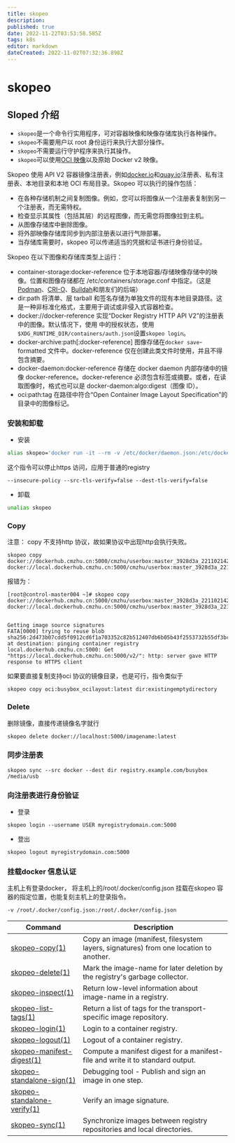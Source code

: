 ```yaml
---
title: skopeo
description: 
published: true
date: 2022-11-22T03:53:58.585Z
tags: k8s
editor: markdown
dateCreated: 2022-11-02T07:32:36.898Z
---
```


# skopeo

## Sloped 介绍

- `skopeo`是一个命令行实用程序，可对容器映像和映像存储库执行各种操作。
- `skopeo`不需要用户以 root 身份运行来执行大部分操作。
- `skopeo`不需要运行守护程序来执行其操作。
- `skopeo`可以使用[OCI 映像](https://github.com/opencontainers/image-spec)以及原始 Docker v2 映像。

Skopeo 使用 API V2 容器镜像注册表，例如[docker.io](https://docker.io/)和[quay.io](https://quay.io/)注册表、私有注册表、本地目录和本地 OCI 布局目录。Skopeo 可以执行的操作包括：

- 在各种存储机制之间复制图像。例如，您可以将图像从一个注册表复制到另一个注册表，而无需特权。
- 检查显示其属性（包括其层）的远程图像，而无需您将图像拉到主机。
- 从图像存储库中删除图像。
- 将外部映像存储库同步到内部注册表以进行气隙部署。
- 当存储库需要时，skopeo 可以传递适当的凭据和证书进行身份验证。

Skopeo 在以下图像和存储库类型上运行：

- container-storage:docker-reference 位于本地容器/存储映像存储中的映像。位置和图像存储都在 /etc/containers/storage.conf 中指定。（这是[Podman](https://podman.io/)、[CRI-O](https://cri-o.io/)、[Buildah](https://buildah.io/)和朋友们的后端）
- dir:path 将清单、层 tarball 和签名存储为单独文件的现有本地目录路径。这是一种非标准化格式，主要用于调试或非侵入式容器检查。
- docker://docker-reference 实现“Docker Registry HTTP API V2”的注册表中的图像。默认情况下，使用 中的授权状态，使用`$XDG_RUNTIME_DIR/containers/auth.json`设置`skopeo login`。
- docker-archive:path[:docker-reference] 图像存储在`docker save`-formatted 文件中。docker-reference 仅在创建此类文件时使用，并且不得包含摘要。
- docker-daemon:docker-reference 存储在 docker daemon 内部存储中的镜像 docker-reference。docker-reference 必须包含标签或摘要。或者，在读取图像时，格式也可以是 docker-daemon:algo:digest（图像 ID）。
- oci:path:tag 在路径中符合“Open Container Image Layout Specification”的目录中的图像标记。

### 安装和卸载

- 安装

```bash
alias skopeo='docker run -it --rm -v /etc/docker/daemon.json:/etc/docker/daemon.json -v /root/.docker/config.json:/root/.docker/config.json -v /etc/hosts:/etc/hosts --privileged=true dockerhub.cmzhu.cn:5000/aipaas-devops/3rdparty/quay.io/skopeo/stable:v1.9.2  --insecure-policy --src-tls-verify=false --dest-tls-verify=false '
```

这个指令可以停止https 访问，应用于普通的registry
```
--insecure-policy --src-tls-verify=false --dest-tls-verify=false
```
- 卸载

```bash
unalias skopeo
```

### Copy

注意： copy 不支持http 协议，故如果协议中出现http会执行失败。

```shell
skopeo copy docker://dockerhub.cmzhu.cn:5000/cmzhu/userbox:master_3928d3a_221102142419 docker://local.dockerhub.cmzhu.cn:5000/cmzhu/userbox:master_3928d3a_221102142419
```

报错为：

```shell
[root@control-master004 ~]# skopeo copy docker://dockerhub.cmzhu.cn:5000/cmzhu/userbox:master_3928d3a_221102142419 docker://local.dockerhub.cmzhu.cn:5000/cmzhu/userbox:master_3928d3a_221102142419


Getting image source signatures
FATA[0000] trying to reuse blob sha256:2d473b07cdd5f0912cd6f1a703352c82b512407db6b05b43f2553732b55df3bc at destination: pinging container registry local.dockerhub.cmzhu.cn:5000: Get "https://local.dockerhub.cmzhu.cn:5000/v2/": http: server gave HTTP response to HTTPS client
```

如果要直接复制支持oci 协议的镜像目录，也是可行，指令类似于

```shell
skopeo copy oci:busybox_ocilayout:latest dir:existingemptydirectory
```



### Delete

删除镜像，直接传递镜像名字就行

```shell
skopeo delete docker://localhost:5000/imagename:latest
```

### 同步注册表

```shell
skopeo sync --src docker --dest dir registry.example.com/busybox /media/usb
```

### 向注册表进行身份验证

- 登录

```shell
skopeo login --username USER myregistrydomain.com:5000
```

- 登出

```bash
skopeo logout myregistrydomain.com:5000
```

### 挂载docker 信息认证

主机上有登录docker， 将主机上的/root/.docker/config.json 挂载在skopeo 容器的指定位置，也能复刻主机上的登录指令。

```bash
-v /root/.docker/config.json:/root/.docker/config.json
```
| Command                                                      | Description                                                  |
| ------------------------------------------------------------ | ------------------------------------------------------------ |
| [skopeo-copy(1)](https://github.com/containers/skopeo/blob/main/docs/skopeo-copy.1.md) | Copy an image (manifest, filesystem layers, signatures) from one location to another. |
| [skopeo-delete(1)](https://github.com/containers/skopeo/blob/main/docs/skopeo-delete.1.md) | Mark the image-name for later deletion by the registry's garbage collector. |
| [skopeo-inspect(1)](https://github.com/containers/skopeo/blob/main/docs/skopeo-inspect.1.md) | Return low-level information about image-name in a registry. |
| [skopeo-list-tags(1)](https://github.com/containers/skopeo/blob/main/docs/skopeo-list-tags.1.md) | Return a list of tags for the transport-specific image repository. |
| [skopeo-login(1)](https://github.com/containers/skopeo/blob/main/docs/skopeo-login.1.md) | Login to a container registry.                               |
| [skopeo-logout(1)](https://github.com/containers/skopeo/blob/main/docs/skopeo-logout.1.md) | Logout of a container registry.                              |
| [skopeo-manifest-digest(1)](https://github.com/containers/skopeo/blob/main/docs/skopeo-manifest-digest.1.md) | Compute a manifest digest for a manifest-file and write it to standard output. |
| [skopeo-standalone-sign(1)](https://github.com/containers/skopeo/blob/main/docs/skopeo-standalone-sign.1.md) | Debugging tool - Publish and sign an image in one step.      |
| [skopeo-standalone-verify(1)](https://github.com/containers/skopeo/blob/main/docs/skopeo-standalone-verify.1.md) | Verify an image signature.                                   |
| [skopeo-sync(1)](https://github.com/containers/skopeo/blob/main/docs/skopeo-sync.1.md) | Synchronize images between registry repositories and local directories. |

